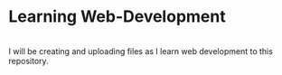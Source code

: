 <h1><b>Learning Web-Development</b></h1>
<br>
I will be creating and uploading files as I learn web development to this repository.